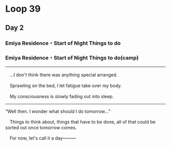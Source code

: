 # Loop 39  
  
## Day 2  
  
  
  
  
### Emiya Residence・Start of Night Things to do  
  
  
### Emiya Residence・Start of Night Things to do(camp)  
  
  
---  
  
　...I don't think there was anything special arranged.  
  
　Sprawling on the bed, I let fatigue take over my body.  
  
　My consciousness is slowly fading out into sleep.  
  
---  
  
“Well then. I wonder what should I do tomorrow...”  
  
　Things to think about, things that have to be done, all of that could be sorted out once tomorrow comes.  
  
　For now, let's call it a day―――  
  